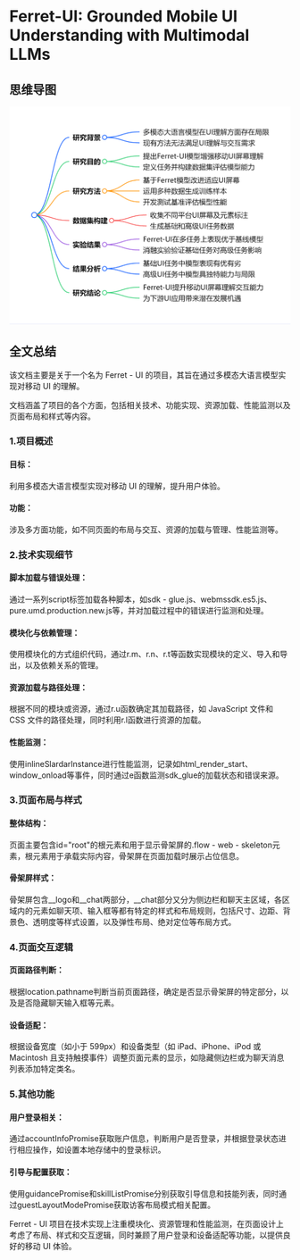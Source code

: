 # Ferret-UI: Grounded Mobile UI Understanding with Multimodal LLMs

## 思维导图
![思维导图](/imgs/Ferret-UI-Grounded-Mobile-UI-Understanding-with-Multimodal-LLMs.jpg)

## 全文总结
该文档主要是关于一个名为 Ferret - UI 的项目，其旨在通过多模态大语言模型实现对移动 UI 的理解。

文档涵盖了项目的各个方面，包括相关技术、功能实现、资源加载、性能监测以及页面布局和样式等内容。
### 1.项目概述
#### 目标：
利用多模态大语言模型实现对移动 UI 的理解，提升用户体验。
#### 功能：
涉及多方面功能，如不同页面的布局与交互、资源的加载与管理、性能监测等。
### 2.技术实现细节
#### 脚本加载与错误处理：
通过一系列script标签加载各种脚本，如sdk - glue.js、webmssdk.es5.js、pure.umd.production.new.js等，并对加载过程中的错误进行监测和处理。
#### 模块化与依赖管理：
使用模块化的方式组织代码，通过r.m、r.n、r.t等函数实现模块的定义、导入和导出，以及依赖关系的管理。
#### 资源加载与路径处理：
根据不同的模块或资源，通过r.u函数确定其加载路径，如 JavaScript 文件和 CSS 文件的路径处理，同时利用r.l函数进行资源的加载。
#### 性能监测：
使用inlineSlardarInstance进行性能监测，记录如html_render_start、window_onload等事件，同时通过e函数监测sdk_glue的加载状态和错误来源。
### 3.页面布局与样式
#### 整体结构：
页面主要包含id="root"的根元素和用于显示骨架屏的.flow - web - skeleton元素，根元素用于承载实际内容，骨架屏在页面加载时展示占位信息。
#### 骨架屏样式：
骨架屏包含__logo和__chat两部分，__chat部分又分为侧边栏和聊天主区域，各区域内的元素如聊天项、输入框等都有特定的样式和布局规则，包括尺寸、边距、背景色、透明度等样式设置，以及弹性布局、绝对定位等布局方式。
### 4.页面交互逻辑
#### 页面路径判断：
根据location.pathname判断当前页面路径，确定是否显示骨架屏的特定部分，以及是否隐藏聊天输入框等元素。
#### 设备适配：
根据设备宽度（如小于 599px）和设备类型（如 iPad、iPhone、iPod 或 Macintosh 且支持触摸事件）调整页面元素的显示，如隐藏侧边栏或为聊天消息列表添加特定类名。
### 5.其他功能
#### 用户登录相关：
通过accountInfoPromise获取账户信息，判断用户是否登录，并根据登录状态进行相应操作，如设置本地存储中的登录标识。
#### 引导与配置获取：
使用guidancePromise和skillListPromise分别获取引导信息和技能列表，同时通过guestLayoutModePromise获取访客布局模式相关配置。

Ferret - UI 项目在技术实现上注重模块化、资源管理和性能监测，在页面设计上考虑了布局、样式和交互逻辑，同时兼顾了用户登录和设备适配等功能，以提供良好的移动 UI 体验。



